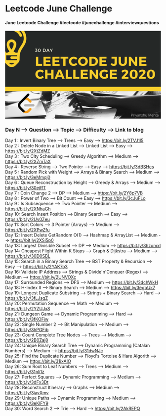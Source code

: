 # Leetcode June Challenge
#### June Leetcode Challenge #leetcode #junechallenge #interviewquestions

![](img.png)

### Day N --> Question --> Topic --> Difficulty --> Link to blog
Day 1 : Invert Binary Tree --> Trees --> Easy --> https://bit.ly/2TVJ1l5 <br/>
Day 2 : Delete Node in a Linked List --> Linked List --> Easy --> https://bit.ly/2XtZdMZ <br/>
Day 3 : Two City Scheduling --> Greedy Algorithm --> Medium --> https://bit.ly/2XZmTaX <br/>
Day 4 : Reverse String --> Two Pointer --> Easy --> https://bit.ly/3dBSHcs <br/>
Day 5 : Random Pick with Weight --> Arrays & Binary Search --> Medium --> https://bit.ly/3eMmqj0 <br/>
Day 6 : Queue Reconstruction by Height --> Greedy & Arrays --> Medium --> https://bit.ly/30ejffT <br/>
Day 7 : Coin Change 2 --> DP --> Medium --> https://bit.ly/2Y8p7VB <br/>
Day 8 : Power of Two --> Bit Count --> Easy --> https://bit.ly/3cJuFLo <br/>
Day 9 : Is Subsequence --> Two Pointer --> Medium --> https://bit.ly/2XNhaGh <br/> 
Day 10: Search Insert Position --> Binary Search --> Easy --> https://bit.ly/2Uv0Zeu <br/>
Day 11: Sort Colors --> 3 Pointer (Arrays) --> Medium --> https://bit.ly/2XPwZfu <br/>
Day 12: Insert Delete GetRandom O(1) --> Hashmap & ArrayList --> Medium --> https://bit.ly/2XSi5p0 <br/>
Day 13: Largest Divisible Subset --> DP --> Medium --> https://bit.ly/3hzomxI <br/>
Day 14: Cheapest Flight Within K Stops --> Graph & Dijkstra --> Medium --> https://bit.ly/30D0SBL <br/>
Day 15: Search in a Binary Search Tree --> BST Property & Recursion --> Easy --> https://bit.ly/2YAK7o3 <br/>
Day 16: Validate IP Address --> Strings & Divide'n'Conquer (Regex) --> Medium --> https://bit.ly/2UNVOXc <br/>
Day 17: Surrounded Regions --> DFS --> Medium --> https://bit.ly/3dchWkH <br/>
Day 18: H-Index II --> Binary Search --> Medium --> https://bit.ly/3egbUk7<br/>
Day 19: Longest Duplicate Substring --> Strings + Binary Search --> Hard --> https://bit.ly/3fLJsqZ <br/>
Day 20: Permutation Sequence --> Math --> Medium --> https://bit.ly/2YZUJx8<br/>
Day 21: Dungeon Game --> Dynamic Programming --> Hard --> https://bit.ly/3fKOFiw <br/>
Day 22: Single Number 2 --> Bit Manipulation --> Medium --> https://bit.ly/3hPGFib <br/>
Day 23: Count Complete Tree Nodes --> Trees --> Medium --> https://bit.ly/2B0Zaj8 <br/>
Day 24: Unique Binary Search Tree --> Dynamic Programming (Catalan Numbers) --> Medium --> https://bit.ly/31dwNJc <br/>
Day 25: Find the Duplicate Number --> Floyd's Tortoise & Hare Algorith --> Medium --> https://bit.ly/31ixAIO <br/>
Day 26: Sum Root to Leaf Numbers --> Trees --> Medium --> https://bit.ly/31pli1z <br/>
Day 27: Perfect Squares --> Dynamic Programming --> Medium --> https://bit.ly/3dFx3Dt <br/>
Day 28: Reconstruct Itinerary --> Graphs --> Medium --> https://bit.ly/3iavXmv <br/>
Day 29: Unique Paths --> Dynamic Programming --> Medium --> https://bit.ly/3eKlFY9 <br/>
Day 30: Word Search 2 --> Trie --> Hard --> https://bit.ly/2AkREPQ <br/>
